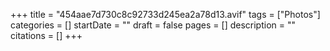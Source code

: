 +++
title = "454aae7d730c8c92733d245ea2a78d13.avif"
tags = ["Photos"]
categories = []
startDate = ""
draft = false
pages = []
description = ""
citations = []
+++
